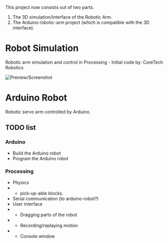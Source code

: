 This project now consists out of two parts.

1. The 3D simulation/interface of the Robotic Arm.
2. The Arduino robotic-arm project (which is compatible with the 3D interface).

# Robot Simulation
Robotic arm simulation and control in Processing - Initial code by: CoreTech Robotics

![Preview/Screenshot](https://github.com/Paul-Ver/RoboticsSimulation/blob/master/screenshot.png)

# Arduino Robot
Robotic servo arm controlled by Arduino.




## TODO list

### Arduino
- Build the Arduino robot
- Program the Arduino robot

### Processing
- Physics
- - pick-up-able blocks.
- Serial communication (to arduino-robot?)
- User interface
- - Dragging parts of the robot
- - Recording/replaying motion
- - Console window
